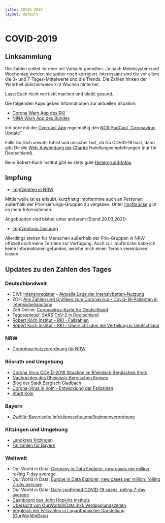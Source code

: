 ```yaml
---
title: COVID-2019
layout: default
---
```


# COVID-2019

## Linksammlung

Die Zahlen solltet Ihr eher mit Vorsicht genießen. Je nach Meldesystem und Wochentag werden sie später noch korrigiert. Interessant sind die vor allem die 3- und 7-Tages-Mittelwerte und die Trends. Die Zahlen hinken der Wahrheit üblicherweise 2-3 Wochen hinterher.

Lasst Euch nicht verrückt machen und bleibt gesund.

Die folgenden Apps geben Informationen zur aktuellen Situation:

* [Corona Warn App des RKI](https://apps.apple.com/de/app/corona-warn-app/id1512595757)
* [NINA Warn App des Bundes](https://apps.apple.com/de/app/nina/id949360949)

Ich höre mit der [Overcast App](https://apps.apple.com/us/app/overcast/id888422857) regelmäßig den [NDR PodCast „Coronavirus Update“](https://www.ndr.de/nachrichten/info/podcast4684.html)

Falls Du Dich unwohl fühlst und unsicher bist, ob Du COVID-19 hast, dann gibt Dir die [Web-Anwendung der Charité](https://covapp.charite.de) Handlungsempfehlungen (nur für Deutschland).

Beim Robert-Koch Institut gibt es stets gute [Hintergrund-Infos](https://www.rki.de/DE/Content/InfAZ/N/Neuartiges_Coronavirus/nCoV.html).

## Impfung

* [Impfzentren in NRW](https://coronaimpfung.nrw/impfzentren)

Mittlerweile ist es erlaubt, kurzfristig Impftermine auch an Personen außerhalb der Priorisierungs-Gruppen zu vergeben.
Unter [Impfbrücke](https://impfbruecke.de/) gibt es mehr Informationen.

Angebunden sind bisher unter anderem (Stand 29.03.2021):

* [Impfzentrum Duisburg](https://www.duisburg.de/allgemein/fachbereiche/feuerwehr/fieberzentrum.php)

Allerdings stehen für Menschen außerhalb der Prio-Gruppen in NRW offiziell noch keine Termine zur Verfügung.
Auch zur Impfbrücke habe ich keine Informationen gefunden, welche mich einen Termin vereinbaren lassen.

## Updates zu den Zahlen des Tages

### Deutschlandweit

* DIVI: [Intensivregister](https://www.intensivregister.de/#/index) - [Aktuelle Lage der Intensivbetten-Nutzung](https://www.intensivregister.de/#/aktuelle-lage/kartenansichten)
* ZDF: [Alle Zahlen und Grafiken zum Coronavirus - Covid-19-Patienten in Intensivbehandlung](https://www.zdf.de/nachrichten/heute/coronavirus-ausbreitung-infografiken-102.html)
* Zeit Online: [Coronavirus-Karte für Deutschland](https://www.zeit.de/wissen/gesundheit/coronavirus-echtzeit-karte-deutschland-landkreise-infektionen-ausbreitung)
* [Tagesspiegel: SARS CoV-2 in Deutschland](https://interaktiv.tagesspiegel.de/lab/karte-sars-cov-2-in-deutschland-landkreise/?utm_source=tagesspiegel.de&utm_medium=html-box-home&utm_campaign=corona)
* [Robert Koch Institut - RKI - Fallzahlen](https://www.rki.de/DE/Content/InfAZ/N/Neuartiges_Coronavirus/Fallzahlen.html)
* [Robert Koch Institut - RKI - Übersicht über die Verteilung in Deutschland](https://corona.rki.de/)

### NRW

* [Conronaschutzverordnung für NRW](https://www.land.nrw/corona)

### Rösrath und Umgebung

* [Corona Virus COVID-2019 Situation im Rheinisch Bergischen Kreis](https://rbk-direkt.maps.arcgis.com/apps/opsdashboard/index.html#/252af02201ee4a70bf4190b339731eee)
* [Nachrichten des Rheinisch-Bergischen Kreises](https://www.rbk-direkt.de/aktuelles.aspx)
* [Blog der Stadt Bergisch Gladbach](https://in-gl.de/2020/03/27/liveblog-corona-in-gl-27-3/)
* [Corona-Virus in Köln - Entwicklung der Fallzahlen](https://www.stadt-koeln.de/artikel/69443/index.html#)
* [Stadt Köln](https://www.koeln.de)

### Bayern

* [Zwölfte Bayerische Infektionsschutzmaßnahmenverordnung](https://www.gesetze-bayern.de/Content/Document/BayIfSMV_12)

### Kitzingen und Umgebung

* [Landkreis Kitzingen](https://www.kitzingen.de/buergerservice/aktuelles/aktuelles-2020/uebersichtsseite-corona/)
* [Fallzahlen für Bayern](https://www.lgl.bayern.de/gesundheit/infektionsschutz/infektionskrankheiten_a_z/coronavirus/karte_coronavirus/index.htm)

### Weltweit

* Our World in Data: [Germany in Data Explorer, new cases per million, rolling 7-day average](https://ourworldindata.org/explorers/coronavirus-data-explorer?zoomToSelection=true&time=2021-07-01..latest&facet=none&pickerSort=desc&pickerMetric=total_cases&Metric=Confirmed+cases&Interval=7-day+rolling+average&Relative+to+Population=true&Align+outbreaks=false&country=~DEU)
* Our World in Data: [Europe in Data Explorer, new cases per million, rolling 7-day average](https://ourworldindata.org/explorers/coronavirus-data-explorer?zoomToSelection=true&time=2020-08-12..latest&facet=none&pickerSort=desc&pickerMetric=total_cases&Metric=Confirmed+cases&Interval=7-day+rolling+average&Relative+to+Population=true&Align+outbreaks=false&country=DEU~NLD~GBR~ESP~FRA~PRT~CHE~AUT~CZE~POL~SWE~NOR~DNK~BEL~LUX~ITA~USA~UKR~ROU~SRB~GRC~BGR~HRV~IRL~BIH~OWID_KOS~FIN~CYP)
* Our World in Data: [Daily confirmed COVID-19 cases, rolling 7-day average](https://ourworldindata.org/grapher/daily-covid-cases-7-day?tab=chart&time=2020-03-01..latest&country=DEU~NLD~FRA~BEL~ESP~LIE~CZE~CHE~GBR~AUT~POL~SWE~DNK)
* [Dashboard des John Hopkins Instituts](https://www.arcgis.com/apps/opsdashboard/index.html#/bda7594740fd40299423467b48e9ecf6)
* [Übersicht von OurWorldInData inkl. Verdopplungszeiten](https://ourworldindata.org/coronavirus)
* [Vergleich der Fallzahlen in Logarithmischer Darstellung (OurWorldInData)](https://ourworldindata.org/grapher/covid-confirmed-cases-since-100th-case?country=DEU)

